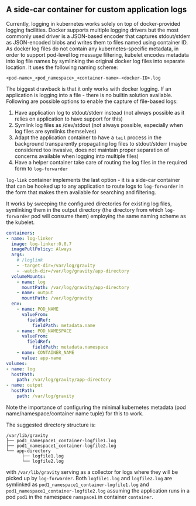 ## A side-car container for custom application logs

Currently, logging in kubernetes works solely on top of docker-provided logging facilities.
Docker supports multiple logging drivers but the most commonly used driver is a JSON-based encoder that captures
stdout/stderr as JSON-encoded blobs and writes them to files named using container ID.
As docker log files do not contain any kubernetes-specific metadata, in order to support pod-level log message filtering,
kubelet encodes metadata into log file names by symlinking the original docker log files into separate location.
It uses the following naming scheme:

  ```
  <pod-name>_<pod_namespace>_<container-name>-<docker-ID>.log
  ```
The biggest drawback is that it only works with docker logging. If an application is logging into a file - there is no
builtin solution available.
Following are possible options to enable the capture of file-based logs:

  1. Have application log to stdout/stderr instead (not always possible as it relies on application to have support for this)
  1. Symlink log files as /dev/stdout (not always possible, especially when log files are symlinks themselves)
  1. Adapt the application container to have a `tail` process in the background transparently propagating log files to stdout/stderr (maybe considered too invasive, does not maintain proper separation of concerns available when logging into multiple files)
  1. Have a helper container take care of routing the log files in the required form to `log-forwarder`

`log-link` container implements the last option - it is a side-car container that can be hooked up to any application
to route logs to `log-forwarder` in the form that makes them available for searching and filtering.

It works by sweeping the configured directories for existing log files, symlinking them in the output directory
(the directory from which `log-forwarder` pod will consume them) employing the same naming scheme as the kubelet.

```yaml
containers:
- name: log-linker
  image: log-linker:0.0.7
  imagePullPolicy: Always
  args:
    # /loglink
    - -target-dir=/var/log/gravity
    - -watch-dir=/var/log/gravity/app-directory
  volumeMounts:
    - name: log
      mountPath: /var/log/gravity/app-directory
    - name: output
      mountPath: /var/log/gravity
  env:
    - name: POD_NAME
      valueFrom:
        fieldRef:
          fieldPath: metadata.name
    - name: POD_NAMESPACE
      valueFrom:
        fieldRef:
          fieldPath: metadata.namespace
    - name: CONTAINER_NAME
      value: app-name
volumes:
- name: log
  hostPath:
    path: /var/log/gravity/app-directory
- name: output
  hostPath:
    path: /var/log/gravity
```

Note the importance of configuring the minimal kubernetes metadata (pod name/namespace/container name tuple) for this to work.

The suggested directory structure is:
```
/var/lib/gravity
├── pod1_namespace1_container-logfile1.log
├── pod1_namespace1_container-logfile2.log
└── app-directory
      ├── logfile1.log
      └── logfile2.log

```
with `/var/lib/gravity` serving as a collector for logs where they will be picked up by `log-forwarder`.
Both `logfile1.log` and `logfile2.log` are symlinked as `pod1_namespace1_container-logfile1.log` and
`pod1_namespace1_container-logfile2.log` assuming the application runs in a pod `pod1` in the 
namespace `namspace1` in container `container`.


